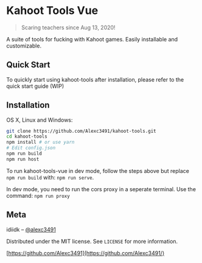 # Kahoot Tools Vue
> Scaring teachers since Aug 13, 2020!

A suite of tools for fucking with Kahoot games. Easily installable and customizable.

## Quick Start
To quickly start using kahoot-tools after installation, please refer to the quick start guide (WIP)

## Installation

OS X, Linux and Windows:

```sh
git clone https://github.com/Alexc3491/kahoot-tools.git
cd kahoot-tools
npm install # or use yarn
# Edit config.json
npm run build
npm run host
```

To run kahoot-tools-vue in dev mode, follow the steps above but replace ```npm run build``` with: ```npm run serve```. 

In dev mode, you need to run the cors proxy in a seperate terminal. Use the command: ```npm run proxy```

## Meta

idiidk – [@alexc3491](https://twitter.com/alexc3491)

Distributed under the MIT license. See ``LICENSE`` for more information.

[https://github.com/Alexc3491](https://github.com/Alexc3491/)
